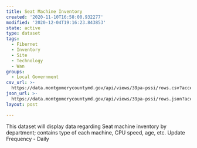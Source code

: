 ```yaml
---
title: Seat Machine Inventory
created: '2020-11-10T16:58:00.932277'
modified: '2020-12-04T19:16:23.843853'
state: active
type: dataset
tags:
  - Fibernet
  - Inventory
  - Site
  - Technology
  - Wan
groups:
  - Local Government
csv_url: >-
  https://data.montgomerycountymd.gov/api/views/39pa-pssi/rows.csv?accessType=DOWNLOAD
json_url: >-
  https://data.montgomerycountymd.gov/api/views/39pa-pssi/rows.json?accessType=DOWNLOAD
layout: post

---
```

This dataset will display data regarding Seat machine inventory by department; contains type of each machine,  CPU speed,  age,  etc.
Update Frequency - Daily
